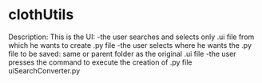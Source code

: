 # clothUtils
Description:
This is the UI: 
-the user searches and selects only .ui file from which he wants to create .py file
-the user selects where he wants the .py file to be saved: same or parent folder as the original .ui file
-the user presses the command to execute the creation of .py file
uiSearchConverter.py
